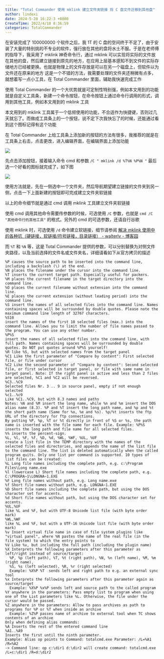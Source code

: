 ```yaml
---
title: "Total Commander 使用 mklink 建立文件夹链接 将 C 盘文件迁移到其他盘"
author: lindexi
date: 2024-5-20 16:22:3 +0800
CreateTime: 2022/4/18 8:36:59
categories: TotalCommander
---
```


在安装完成了 100000000 个软件之后，我 1T 的 C 盘的空间终于不足了，由于安装了大量的特别挑的不专业的软件，强行放在其他的盘将水土不服。于是在老师傅的指导下，我采用了 mklink 神奇命令行，通过 mklink 可以实现将实际的文件放在其他的盘，然后建立链接到原先的地方，在应用上层基本感知不到文件的实际存储地方已经被更换。也就是物理上的文件存放是可以在另一个磁盘上，但软件以为文件还在原来的地方
这是一个不错的方法，我需要处理的文件夹还稍微有点多，就想着写一点小工具，在 Total Commander 里面，辅助我快速完成工作

<!--more-->


<!-- CreateTime:2022/4/18 8:36:59 -->


<!-- 标签：TotalCommander -->
<!-- 发布 -->


使用 Total Commander 的一个大优势就是可定制性特别强，例如本文用到的功能就是自定义工具条，新建一个命令按钮，在命令按钮上通过命令行调用的形式，调用到其他工具，例如本文用到的 mklink 工具

本文用到的 mklink 工具属于一个低频使用的功能，不合适作为快捷键，否则过几天就忘了。而做成工具条上的一个按钮，说不定下次我快忘了的时候，还能通过看到这个图标记得有这个功能

在 Total Commander 上给工具条上添加新的按钮的方法有很多，我推荐的就是在工具条上右击，点击更改，进入编辑界面，在编辑界面上添加功能

![](http://image.acmx.xyz/lindexi%2F20224171453223174.jpg)

先点击添加按钮，接着输入命令 cmd 和参数 `/C " mklink /d %T%N %P%N "` 最后选一个好看的图标就完成了，如下图

![](http://image.acmx.xyz/lindexi%2F2022417151158058.jpg)

使用方法就是，先在一侧选中一个文件夹，然后导航期望建立链接的文件夹到另一侧，点击一下上面新建的按钮即可完成建立文件夹软链接

以上的命令细节就是通过 cmd 调用 mklink 工具建立文件夹软链接

使用 cmd 调用其他命令需要传参数的时候，可选使用 `/C` 参数，也就是 `cmd /C "其他命令行的其他工具"` 的格式。另外的 cmd 的可选参数，还请自行谷歌

使用 mklink 时，可选使用 `/d` 命令建立软链接，细节请参阅 [解决 mklink 使用中的各种坑（硬链接，软链接/符号链接，目录链接） - walterlv - 博客园](https://www.cnblogs.com/walterlv/p/10236475.html)

而 `%T` 和 `%N` 等，这是 Total Commander 提供的参数，可以分别替换为对侧文件夹路径，以及当前选择的文件名或文件夹名，详细请看如下从官方拷贝的描述

```
%P causes the source path to be inserted into the command line, including a backslash (\) at the end.
%N places the filename under the cursor into the command line. 
%T inserts the current target path. Especially useful for packers.
%M places the current filename in the target directory into the command line.
%O places the current filename without extension into the command line. 
%E places the current extension (without leading period) into the command line.
%S insert the names of all selected files into the command line. Names containing spaces will be surrounded by double quotes. Please note the maximum command line length of 32767 characters.
%S10
insert the names of the first 10 selected files (max.) into the command line. Allows you to limit the number of file names passed to the program. You can use any other number.
%P%S
insert the names of all selected files into the command line, with full path. Names containing spaces will be surrounded by double quotes. Do NOT put quotes around %P%S yourself!
%R like %S, but with selected names from the target panel
%C1 Like the first parameter of "Compare by content": First selected file, or file under cursor
%C2 Like the second parameter of "Compare by content": Second selected file, or first selected in target panel, or file with same name in target panel. Note: If the right panel is active and less than 2 files are selected, %C1 and %C2 will be reversed.
%C3..%C9
Selected files Nr. 3 .. 9 in source panel, empty if not enough selected
%c1..%c9
Like %C1..%C9, but with 8.3 names and paths
Notes: %N and %M insert the long name, while %n and %m insert the DOS alias name (8.3). %P and %T insert the long path name, and %p and %t the short path name (Same for %o, %e and %s). %p/%t inserts the ftp URL of the directory for ftp connections.
By putting %P, %p, %T or %t directly in front of %S or %s, the path name is inserted with the file name for each file. Example: %P%S inserts the long path and file name for all selected files.
%% inserts the percent-sign.
%L, %l, %F, %f, %D, %d, %WL, %WF, %UL, %UF
create a list file in the TEMP directory with the names of the selected files and directories, and appends the name of the list file to the command line. The list is deleted automatically when the called program quits. Only one list per command is supported. 10 types of list files can be created:
%L Long file names including the complete path, e.g. c:\Program Files\Long name.exe
%l (lowercase L) Short file names including the complete path, e.g. C:\PROGRA~1\LONGNA~1.EXE
%F Long file names without path, e.g. Long name.exe
%f Short file names without path, e.g. LONGNA~1.EXE
%D Short file names including the complete path, but using the DOS character set for accents.
%d Short file names without path, but using the DOS character set for accents.
%UL,%UF
like %L and %F, but with UTF-8 Unicode list file (with byte order mark)
%WL,%WF
like %L and %F, but with a UTF-16 Unicode list file (with byte order mark)
%v Insert virtual file name in case of file system plugins like "virtual panel", where %N pastes the name of the real file (in the file system) to which the entry points to
%V Like %v, but including the full path (including the plugin name)
%X Interprets the following parameters after this parameter as left/right instead of source/target:
  %P, %p (left path), %T, %t (right path), %N, %n (left name), %M, %m (right name),
  %S, %s (left selected), %R, %r (right selected)
  Example: %X%P %T  sends left and right path to e.g. an external sync tool
%x Interprets the following parameters after this parameter again as source/target
  Example: %X%P %x%P sends left and source path to the called program
%Y anywhere in the parameters: Pass empty list to program when using one of the List parameters like %L. Otherwise, the file under the cursor would be passed.
%Z anywhere in the parameters: Allow to pass archives as path to programs for %P or %T when inside an archive
  Example: %Z%P passes name of archive to external tool when TC shows contents of an archive
Only when defining alias commands:
%A Inserts the rest of the entered command line
%A1..%A9
Inserts the first until the ninth parameter.
Example: Alias op points to Command: totalcmd.exe Parameter: /L=%A1 /R=%A2
-> Command line: op c:\dir1 d:\dir2 will create command: totalcmd.exe /L=c:\dir1 /R=d:\dir2
```

